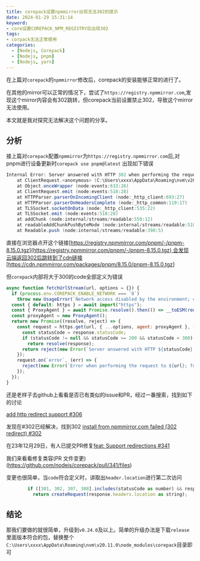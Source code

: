 ```yaml
---
title: corepack设置npmmirror出现无法302的提示
date: 2024-01-29 15:31:14
keyword:
- core设置COREPACK_NPM_REGISTRY后出现302
tags:
- corpack无法正常使用
categories:
  - [Nodejs, Corepack]
  - [Nodejs, pnpm]
  - [Nodejs, yarn]
---
```


在上篇对`corepack`的`npmmirror`修改后，corepack的安装能够正常的进行了。

在其他的mirror可以正常的情况下，尝试了`https://registry.npmmirror.com`,发现这个mirror内容会有302跳转，但corepack当前设置禁止302，导致这个mirror无法使用。

本文就是我对探究无法解决这个问题的分享。

<!--more-->

## 分析
接上篇对`corepack`配置`npmmirror`为`https://registry.npmmirror.com`后,对pnpm进行设备更新时`corepack use pnpm@latest` 出现如下错误
```powershell
Internal Error: Server answered with HTTP 302 when performing the request to https://registry.npmmirror.com/pnpm/-/pnpm-8.15.0.tgz; for troubleshooting help, see https://github.com/nodejs/corepack#troubleshooting
    at ClientRequest.<anonymous> (C:\Users\xxxx\AppData\Roaming\nvm\v20.11.0\node_modules\corepack\dist\lib\corepack.cjs:42192:21)
    at Object.onceWrapper (node:events:633:26)
    at ClientRequest.emit (node:events:518:28)
    at HTTPParser.parserOnIncomingClient (node:_http_client:693:27)
    at HTTPParser.parserOnHeadersComplete (node:_http_common:119:17)
    at TLSSocket.socketOnData (node:_http_client:535:22)
    at TLSSocket.emit (node:events:518:28)
    at addChunk (node:internal/streams/readable:559:12)
    at readableAddChunkPushByteMode (node:internal/streams/readable:510:3)
    at Readable.push (node:internal/streams/readable:390:5)
```

直接在浏览器点开这个链接[https://registry.npmmirror.com/pnpm/-/pnpm-8.15.0.tgz](https://registry.npmmirror.com/pnpm/-/pnpm-8.15.0.tgz),会发现云端返回302后跳转到了cdn链接[https://cdn.npmmirror.com/packages/pnpm/8.15.0/pnpm-8.15.0.tgz]

但`corepack`内部将大于300的code全部定义为错误
```javascript
async function fetchUrlStream(url, options = {}) {
  if (process.env.COREPACK_ENABLE_NETWORK === `0`)
    throw new UsageError(`Network access disabled by the environment; can't reach ${url}`);
  const { default: https } = await import("https");
  const { ProxyAgent } = await Promise.resolve().then(() => __toESM(require_dist12()));
  const proxyAgent = new ProxyAgent();
  return new Promise((resolve, reject) => {
    const request = https.get(url, { ...options, agent: proxyAgent }, (response) => {
      const statusCode = response.statusCode;
      if (statusCode != null && statusCode >= 200 && statusCode < 300)
        return resolve(response);
      return reject(new Error(`Server answered with HTTP ${statusCode} when performing the request to ${url}; for troubleshooting help, see https://github.com/nodejs/corepack#troubleshooting`));
    });
    request.on(`error`, (err) => {
      reject(new Error(`Error when performing the request to ${url}; for troubleshooting help, see https://github.com/nodejs/corepack#troubleshooting`));
    });
  });
}
```

还是老样子去github上看看是否已有类似的issue和PR，经过一番搜索，找到如下的讨论

[add http redirect support #306](https://github.com/nodejs/corepack/pull/306)

发现在#302已经解决，找到302
[install from npmmirror.com failed (302 redirect) #302](https://github.com/nodejs/corepack/issues/302)

在23年12月29日，有人已提交PR修复[feat: Support redirections #341](https://github.com/nodejs/corepack/pull/341)

我们来看看修复类容(PR 文件变更)(https://github.com/nodejs/corepack/pull/341/files)

变更也很简单，当`code`符合定义时，讲取出`header.location`进行第二次访问
```javascript
        if ([301, 302, 307, 308].includes(statusCode as number) && response.headers.location)
          return createRequest(response.headers.location as string);
```

## 结论
那我们要做的就很简单，升级到`v0.24.0`及以上。简单的升级办法是下载`release`里面版本符合的包，替换整个`C:\Users\xxxx\AppData\Roaming\nvm\v20.11.0\node_modules\corepack`目录即可
